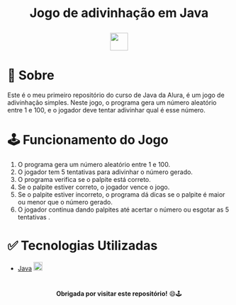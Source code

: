 <h1 align="center"> 
    <p>Jogo de adivinhação em Java</p>
    <img loading="lazy" src = "https://cdn.jsdelivr.net/gh/devicons/devicon/icons/java/java-original.svg" width="40" height="40"/>
</h1>

# 📕 Sobre
Este é o meu primeiro repositório do curso de Java da Alura, é um jogo de adivinhação simples. Neste jogo, o programa gera um número aleatório entre 1 e 100, e o jogador deve tentar adivinhar qual é esse número.

# 🕹️ Funcionamento do Jogo
1. O programa gera um número aleatório entre 1 e 100.
3. O jogador tem 5 tentativas para adivinhar o número gerado.
3. O programa verifica se o palpite está correto.
4. Se o palpite estiver correto, o jogador vence o jogo.
5. Se o palpite estiver incorreto, o programa dá dicas se o palpite é maior ou menor que o número gerado.
6. O jogador continua dando palpites até acertar o número ou esgotar as 5 tentativas .

#  ✅ Tecnologias Utilizadas
- [Java](https://docs.oracle.com/en/java/) <img loading="lazy" src = "https://cdn.jsdelivr.net/gh/devicons/devicon/icons/java/java-original.svg" width="20" height="20"/>

#
<p align = center> <b> Obrigada por visitar este repositório!</b> 😄🕹️ </p>
